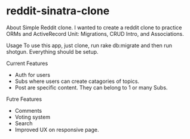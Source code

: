 # reddit-sinatra-clone
About
Simple Reddit clone. I wanted to create a reddit clone to practice ORMs and ActiveRecord Unit: Migrations, CRUD Intro, and Associations.

Usage
To use this app, just clone, run rake db:migrate and then run shotgun. Everything should be setup.

Current Features
- Auth for users 
- Subs where users can create catagories of topics.
- Post are specific content. They can belong to 1 or many Subs.


Futre Features
- Comments 
- Voting system
- Search
- Improved UX on responsive page.

